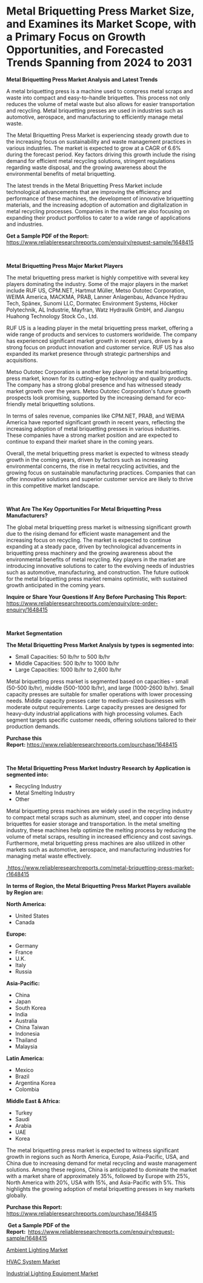 <p><h1>Metal Briquetting Press Market Size, and Examines its Market Scope, with a Primary Focus on Growth Opportunities, and Forecasted Trends Spanning from 2024 to 2031</h1></p><p><strong>Metal Briquetting Press Market Analysis and Latest Trends</strong></p>
<p><p>A metal briquetting press is a machine used to compress metal scraps and waste into compact and easy-to-handle briquettes. This process not only reduces the volume of metal waste but also allows for easier transportation and recycling. Metal briquetting presses are used in industries such as automotive, aerospace, and manufacturing to efficiently manage metal waste.</p><p>The Metal Briquetting Press Market is experiencing steady growth due to the increasing focus on sustainability and waste management practices in various industries. The market is expected to grow at a CAGR of 6.6% during the forecast period. Key factors driving this growth include the rising demand for efficient metal recycling solutions, stringent regulations regarding waste disposal, and the growing awareness about the environmental benefits of metal briquetting.</p><p>The latest trends in the Metal Briquetting Press Market include technological advancements that are improving the efficiency and performance of these machines, the development of innovative briquetting materials, and the increasing adoption of automation and digitalization in metal recycling processes. Companies in the market are also focusing on expanding their product portfolios to cater to a wide range of applications and industries.</p></p>
<p><strong>Get a Sample PDF of the Report:&nbsp;</strong> <a href="https://www.reliableresearchreports.com/enquiry/request-sample/1648415">https://www.reliableresearchreports.com/enquiry/request-sample/1648415</a></p>
<p>&nbsp;</p>
<p><strong>Metal Briquetting Press Major Market Players</strong></p>
<p><p>The metal briquetting press market is highly competitive with several key players dominating the industry. Some of the major players in the market include RUF US, CPM.NET, Hartmut Müller, Metso Outotec Corporation, WEIMA America, MACKMA, PRAB, Lanner Anlagenbau, Advance Hydrau Tech, Spänex, Sunomi LLC, Dormatec Environment Systems, Höcker Polytechnik, AL Industrie, Mayfran, Watz Hydraulik GmbH, and Jiangsu Huahong Technology Stock Co., Ltd.</p><p>RUF US is a leading player in the metal briquetting press market, offering a wide range of products and services to customers worldwide. The company has experienced significant market growth in recent years, driven by a strong focus on product innovation and customer service. RUF US has also expanded its market presence through strategic partnerships and acquisitions.</p><p>Metso Outotec Corporation is another key player in the metal briquetting press market, known for its cutting-edge technology and quality products. The company has a strong global presence and has witnessed steady market growth over the years. Metso Outotec Corporation's future growth prospects look promising, supported by the increasing demand for eco-friendly metal briquetting solutions.</p><p>In terms of sales revenue, companies like CPM.NET, PRAB, and WEIMA America have reported significant growth in recent years, reflecting the increasing adoption of metal briquetting presses in various industries. These companies have a strong market position and are expected to continue to expand their market share in the coming years.</p><p>Overall, the metal briquetting press market is expected to witness steady growth in the coming years, driven by factors such as increasing environmental concerns, the rise in metal recycling activities, and the growing focus on sustainable manufacturing practices. Companies that can offer innovative solutions and superior customer service are likely to thrive in this competitive market landscape.</p></p>
<p>&nbsp;</p>
<p><strong>What Are The Key Opportunities For Metal Briquetting Press Manufacturers?</strong></p>
<p><p>The global metal briquetting press market is witnessing significant growth due to the rising demand for efficient waste management and the increasing focus on recycling. The market is expected to continue expanding at a steady pace, driven by technological advancements in briquetting press machinery and the growing awareness about the environmental benefits of metal recycling. Key players in the market are introducing innovative solutions to cater to the evolving needs of industries such as automotive, manufacturing, and construction. The future outlook for the metal briquetting press market remains optimistic, with sustained growth anticipated in the coming years.</p></p>
<p><strong>Inquire or Share Your Questions If Any Before Purchasing This Report:</strong> <a href="https://www.reliableresearchreports.com/enquiry/pre-order-enquiry/1648415">https://www.reliableresearchreports.com/enquiry/pre-order-enquiry/1648415</a></p>
<p>&nbsp;</p>
<p><strong>Market Segmentation</strong></p>
<p><strong>The Metal Briquetting Press Market Analysis by types is segmented into:</strong></p>
<p><ul><li>Small Capacities: 50 lb/hr to 500 lb/hr</li><li>Middle Capacities: 500 lb/hr to 1000 lb/hr</li><li>Large Capacities: 1000 lb/hr to 2,600 lb/hr</li></ul></p>
<p><p>Metal briquetting press market is segmented based on capacities - small (50-500 lb/hr), middle (500-1000 lb/hr), and large (1000-2600 lb/hr). Small capacity presses are suitable for smaller operations with lower processing needs. Middle capacity presses cater to medium-sized businesses with moderate output requirements. Large capacity presses are designed for heavy-duty industrial applications with high processing volumes. Each segment targets specific customer needs, offering solutions tailored to their production demands.</p></p>
<p><strong>Purchase this Report:&nbsp;</strong><a href="https://www.reliableresearchreports.com/purchase/1648415">https://www.reliableresearchreports.com/purchase/1648415</a></p>
<p>&nbsp;</p>
<p><strong>The Metal Briquetting Press Market Industry Research by Application is segmented into:</strong></p>
<p><ul><li>Recycling Industry</li><li>Metal Smelting Industry</li><li>Other</li></ul></p>
<p><p>Metal briquetting press machines are widely used in the recycling industry to compact metal scraps such as aluminum, steel, and copper into dense briquettes for easier storage and transportation. In the metal smelting industry, these machines help optimize the melting process by reducing the volume of metal scraps, resulting in increased efficiency and cost savings. Furthermore, metal briquetting press machines are also utilized in other markets such as automotive, aerospace, and manufacturing industries for managing metal waste effectively.</p></p>
<p><a href="https://www.reliableresearchreports.com/metal-briquetting-press-market-r1648415">&nbsp;https://www.reliableresearchreports.com/metal-briquetting-press-market-r1648415</a></p>
<p><strong>In terms of Region, the Metal Briquetting Press Market Players available by Region are:</strong></p>
<p>
    <p> <strong> North America: </strong>
        <ul>
            <li>United States</li>
            <li>Canada</li>
        </ul>
        </p> 
    <p> <strong> Europe: </strong>
        <ul>
            <li>Germany</li>
            <li>France</li>
            <li>U.K.</li>
            <li>Italy</li>
            <li>Russia</li>
        </ul>
        </p> 
    <p> <strong> Asia-Pacific: </strong>
        <ul>
            <li>China</li>
            <li>Japan</li>
            <li>South Korea</li>
            <li>India</li>
            <li>Australia</li>
            <li>China Taiwan</li>
            <li>Indonesia</li>
            <li>Thailand</li>
            <li>Malaysia</li>
        </ul>
        </p> 
    <p> <strong> Latin America: </strong>
        <ul>
            <li>Mexico</li>
            <li>Brazil</li>
            <li>Argentina Korea</li>
            <li>Colombia</li>
        </ul>
        </p> 
    <p> <strong> Middle East & Africa: </strong>
        <ul>
            <li>Turkey</li>
            <li>Saudi</li>
            <li>Arabia</li>
            <li>UAE</li>
            <li>Korea</li>
        </ul>
    </p>
    </p>
<p><p>The metal briquetting press market is expected to witness significant growth in regions such as North America, Europe, Asia-Pacific, USA, and China due to increasing demand for metal recycling and waste management solutions. Among these regions, China is anticipated to dominate the market with a market share of approximately 35%, followed by Europe with 25%, North America with 20%, USA with 15%, and Asia-Pacific with 5%. This highlights the growing adoption of metal briquetting presses in key markets globally.</p></p>
<p><strong>Purchase this Report: </strong><a href="https://www.reliableresearchreports.com/purchase/1648415">https://www.reliableresearchreports.com/purchase/1648415</a></p>
<p>&nbsp;<strong>Get a Sample PDF of the Report:&nbsp;&nbsp;</strong><a href="https://www.reliableresearchreports.com/enquiry/request-sample/1648415">https://www.reliableresearchreports.com/enquiry/request-sample/1648415</a></p>
<p><strong></strong></p>
<p><p><a href="https://meowing-lemming-dd3.notion.site/Ambient-Lighting-Market-Research-Report-Its-History-and-Forecast-2024-to-2031-bc09eb06ca454f69b18a8880236d105a">Ambient Lighting Market</a></p><p><a href="https://unruly-ladybug-44b.notion.site/Decoding-HVAC-System-Market-Metrics-Market-Share-Trends-and-Growth-Patterns-b77d81d385384f2f9ab4dad538b697e3">HVAC System Market</a></p><p><a href="https://cute-banjo-8ca.notion.site/Industrial-Lighting-Equipment-Market-Report-Reveals-the-Latest-Trends-And-Growth-Opportunities-of-th-4b91761d5a7b423094aca9f87d5adfd0">Industrial Lighting Equipment Market</a></p></p>